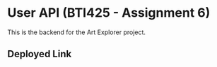 # User API (BTI425 - Assignment 6)

This is the backend for the Art Explorer project.

## Deployed Link

